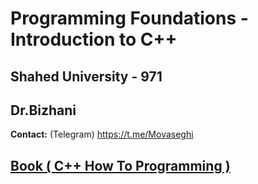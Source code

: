 # Programming Foundations - Introduction to C++
## Shahed University - 971
## Dr.Bizhani
**Contact:** (Telegram) https://t.me/Movaseghi
<br />
## [Book ( C++ How To Programming )](https://github.com/MMovasaghi/Introduction-to-cpp/blob/master/Book/C%2B%2B%20How%20to%20Program%20(8th%20Edition).pdf)

